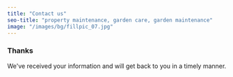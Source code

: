 ```yaml
---
title: "Contact us"
seo-title: "property maintenance, garden care, garden maintenance"
image: "/images/bg/fillpic_07.jpg"
---
```


### Thanks

We've received your information and will get back to you in a timely manner.